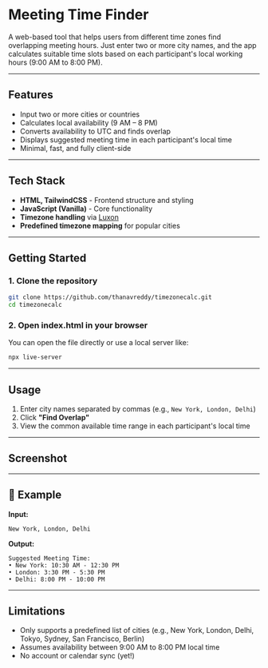 # Meeting Time Finder

A web-based tool that helps users from different time zones find overlapping meeting hours. Just enter two or more city names, and the app calculates suitable time slots based on each participant's local working hours (9:00 AM to 8:00 PM).

---

## Features

-  Input two or more cities or countries
-  Calculates local availability (9 AM – 8 PM)
-  Converts availability to UTC and finds overlap
-  Displays suggested meeting time in each participant's local time
-  Minimal, fast, and fully client-side

---

## Tech Stack

- **HTML, TailwindCSS** - Frontend structure and styling
- **JavaScript (Vanilla)** - Core functionality
- **Timezone handling** via [Luxon](https://moment.github.io/luxon/)
- **Predefined timezone mapping** for popular cities

---

##  Getting Started

###  1. Clone the repository

```bash
git clone https://github.com/thanavreddy/timezonecalc.git
cd timezonecalc
```

###  2. Open index.html in your browser

You can open the file directly or use a local server like:

```bash
npx live-server
```

---

##  Usage

1. Enter city names separated by commas (e.g., `New York, London, Delhi`)
2. Click **"Find Overlap"**
3. View the common available time range in each participant's local time

---

##  Screenshot



---

## 🔗 Example

**Input:**
```
New York, London, Delhi
```

**Output:**
```
Suggested Meeting Time:
• New York: 10:30 AM - 12:30 PM
• London: 3:30 PM - 5:30 PM
• Delhi: 8:00 PM - 10:00 PM
```

---

## Limitations

- Only supports a predefined list of cities (e.g., New York, London, Delhi, Tokyo, Sydney, San Francisco, Berlin)
- Assumes availability between 9:00 AM to 8:00 PM local time
- No account or calendar sync (yet!)

